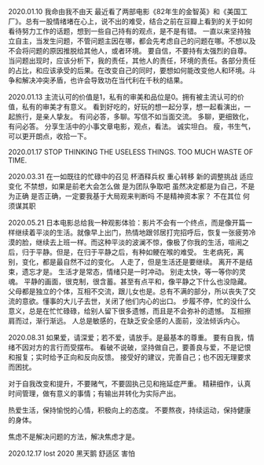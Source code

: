2020.01.10
我命由我不由天
最近看了两部电影《82年生的金智英》和《美国工厂》。总有一股情绪堵在心上，说不出的难受，结合之前在豆瓣上看到的关于如何看待努力工作的话题，想到一些自己持有的观点，是不是有错。
一直以来坚持独立自主，当发生问题，不管问题主因在哪，都会先考虑自己的问题在哪。不想以及不会将问题的原因推脱给其他人，或者环境。
要自信，不要持有太强烈的自尊。
当问题出现时，应该分析下，我的责任，其他人的责任，环境的责任。各部分责任的占比，和应该承受的后果。在改变自己的同时，要想如何能改变他人和环境。斗争和解决冲突矛盾，也许会导致功在当代利在千秋的结果。

2020.01.13
主流认可的价值是1，私有的审美和品位是0。拥有被主流认可的价值，私有的审美才有意义。
看到好吃的，好玩的想一起分享，想一起看演出，一起旅行，是亲人挚友。
有问必答，多聊。写信不如当面交流。
多聊，更细致化，有问必答。
分享生活中的小事文章电影，观点，看法。
诚实坦白。
瘦，书生气，可以更开朗点，收拾一下。

2020.01.17
STOP THINKING THE USELESS THINGS.
TOO MUCH WASTE OF TIME.

2020.03.31
在一如既往的忙碌中的召见
杯酒释兵权
重心转移
新的调整挑战
适应变化
不禁想，如果是前老大会怎么做
是为团队争取吧
虽然决定都是为自己，不是为正确
是否正确，一定要我基于大局观来判断吗
不是精神资本家？
不在其位 何须谋其职

2020.05.21
日本电影总给我一种观影体验：影片不会有一个终点，而是像开篇一样继续着平淡的生活。就像早上出门，热情地跟邻居打完招呼后，恢复一张疲劳冷漠的脸，继续去上班一样。而这种平淡的波澜不惊，像极了你我的生活，喧闹之后，归于平静。但是，在归于平静之后，有种如鲠在喉的难受。
生老病死，离别，变化，都是最自然不过的变化。
人走了，但是生活还是要继续。
离开不是结束，遗忘才是。
生活才是常态，情绪只是一时冲动。
别走太快，等一等你的灵魂。
平静的画面，很克制，很含蓄。甚至有点平和，像平静之下什么也没隐藏。
父母都是独立的个体，互相不交流，跟儿女也是。总有不满的部分，所以丧失了交流的意欲。懂事的大儿子去世，关闭了他们内心的出口。
步履不停，忙的没什么意义，总是在忙忙碌碌，给别人留下很多遗憾，而且是不会弥补的遗憾。
互相擦肩而过，渐行渐远。
人总是敏感的，在缺乏安全感的人面前，没法倾诉内心。

2020.08.31
如果爱，请深爱；若不爱，请放手。是最基本的尊重。
要有自我，情绪不因对方的言行而受摆布。
看破不说破，坚持做自己，要善良与爱，不是记恨和报复；实时给予正向和反向反馈。
接受好的建议，完善自己；也不因无理要求而困扰。

对于自我改变和提升，不要赌气，不要固执己见和拖延症严重。
精耕细作，认真时间管理，做有意义的事情；有输出并转化为实际产出。

热爱生活，保持愉悦的心情，积极向上的态度。
不要熬夜，持续运动，保持健康的身体。

焦虑不是解决问题的方法，解决焦虑才是。

2020.12.17
lost 2020
黑天鹅
舒适区
害怕